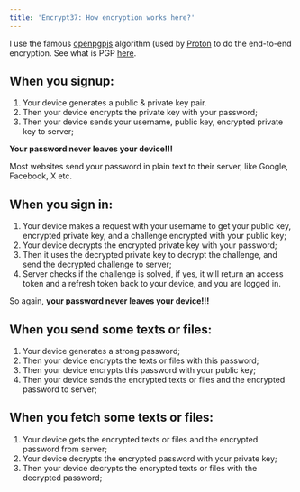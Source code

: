 ```yaml
---
title: 'Encrypt37: How encryption works here?'
---
```


I use the famous [openpgpjs](https://github.com/openpgpjs/openpgpjs) algorithm (used by [Proton](https://proton.me/) to
do the end-to-end encryption. See what is PGP [here](https://proton.me/blog/what-is-pgp-encryption).

## When you signup:

1. Your device generates a public & private key pair.
2. Then your device encrypts the private key with your password;
3. Then your device sends your username, public key, encrypted private key to server; 

**Your password never leaves your device!!!**

Most websites send your password in plain text to their server, like Google, Facebook, X etc.

## When you sign in:

1. Your device makes a request with your username to get your public key, encrypted private key, and a challenge encrypted with your public key;
2. Your device decrypts the encrypted private key with your password;
3. Then it uses the decrypted private key to decrypt the challenge, and send the decrypted challenge to server;
4. Server checks if the challenge is solved, if yes, it will return an access token and a refresh token back to your device, and you are logged in.

So again, **your password never leaves your device!!!**

## When you send some texts or files:

1. Your device generates a strong password;
2. Then your device encrypts the texts or files with this password;
3. Then your device encrypts this password with your public key;
4. Then your device sends the encrypted texts or files and the encrypted password to server;

## When you fetch some texts or files:

1. Your device gets the encrypted texts or files and the encrypted password from server;
2. Your device decrypts the encrypted password with your private key;
3. Then your device decrypts the encrypted texts or files with the decrypted password;
